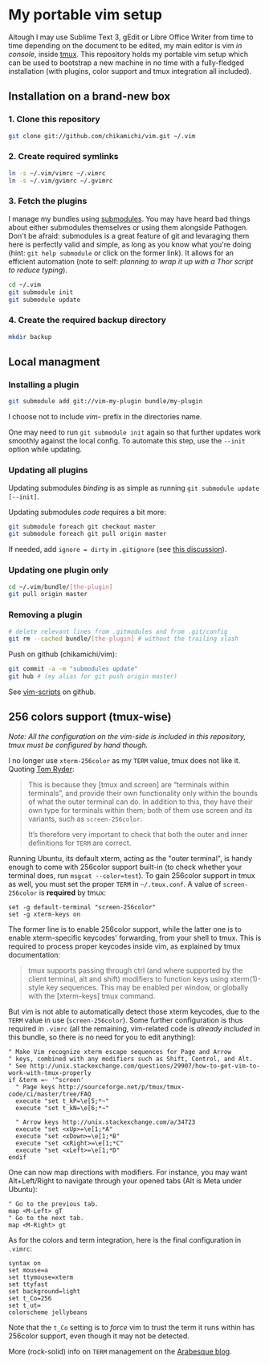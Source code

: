My portable vim setup
=====================

Altough I may use Sublime Text 3, gEdit or Libre Office Writer from time to time depending on the document to be edited, my main editor is vim *in console*, inside [tmux](http://tmux.sourceforge.net/). This repository holds my portable vim setup which can be used to bootstrap a new machine in no time with a fully-fledged installation (with plugins, color support and tmux integration all included).

Installation on a brand-new box
-------------------------------

### 1. Clone this repository

``` bash
git clone git://github.com/chikamichi/vim.git ~/.vim
```

### 2. Create required symlinks

``` bash
ln -s ~/.vim/vimrc ~/.vimrc
ln -s ~/.vim/gvimrc ~/.gvimrc
```

### 3. Fetch the plugins

I manage my bundles using [submodules](http://git-scm.com/book/en/Git-Tools-Submodules). You may have heard bad things about either submodules themselves or using them alongside Pathogen. Don't be afraid: submodules is a great feature of git and levaraging them here is perfectly valid and simple, as long as you know what you're doing (hint: `git help submodule` or click on the former link). It allows for an efficient automation (note to self: *planning to wrap it up with a Thor script to reduce typing*).

``` bash
cd ~/.vim
git submodule init
git submodule update
```

### 4. Create the required backup directory

``` bash
mkdir backup
```

Local managment
---------------

### Installing a plugin

``` bash
git submodule add git://vim-my-plugin bundle/my-plugin
```

I choose not to include *vim-* prefix in the directories name.

One may need to run `git submodule init` again so that further updates work smoothly against the local config. To automate this step, use the `--init` option while updating.

### Updating all plugins

Updating submodules *binding* is as simple as running `git submodule update [--init]`.

Updating submodules *code* requires a bit more:

``` bash
git submodule foreach git checkout master
git submodule foreach git pull origin master
```

If needed, add `ignore = dirty` in `.gitignore` (see [this discussion](http://www.nils-haldenwang.de/frameworks-and-tools/git/how-to-ignore-changes-in-git-submodules)).

### Updating one plugin only

``` bash
cd ~/.vim/bundle/[the-plugin]
git pull origin master
```

### Removing a plugin

``` bash
# delete relevant lines from .gitmodules and from .git/config
git rm --cached bundle/[the-plugin] # without the trailing slash
```

Push on github (chikamichi/vim):

``` bash
git commit -a -m "submodules update"
git hub # (my alias for git push origin master)
```

See [vim-scripts](https://github.com/vim-scripts/) on github.

256 colors support (tmux-wise)
------------------------------

*Note: All the configuration on the vim-side is included in this repository, tmux must be configured by hand though.*

I no longer use `xterm-256color` as my `TERM` value, tmux does not like it. Quoting [Tom Ryder](http://blog.sanctum.geek.nz/term-strings/):

> This is because they [tmux and screen] are “terminals within terminals”, and provide their own functionality only within the bounds of what the outer terminal can do. In addition to this, they have their own type for terminals within them; both of them use screen and its variants, such as `screen-256color`.
> 
> It’s therefore very important to check that both the outer and inner definitions for `TERM` are correct.

Running Ubuntu, its default xterm, acting as the "outer terminal", is handy enough to come with 256color support built-in (to check whether your terminal does, run `msgcat --color=test`). To gain 256color support in tmux as well, you must set the proper `TERM` in `~/.tmux.conf`. A value of `screen-256color` is **required** by tmux:

``` tmux
set -g default-terminal "screen-256color"
set -g xterm-keys on
```

The former line is to enable 256color support, while the latter one is to enable xterm-specific keycodes' forwarding, from your shell to tmux. This is required to process proper keycodes inside vim, as explained by tmux documentation:

> tmux supports passing through ctrl (and where supported by the client terminal, alt and shift) modifiers to function keys using xterm(1)-style key sequences. This may be enabled per window, or globally with the [xterm-keys] tmux command.

But vim is not able to automatically detect those xterm keycodes, due to the `TERM` value in use (`screen-256color`). Some further configuration is thus required in `.vimrc` (all the remaining, vim-related code is *already included* in this bundle, so there is no need for you to edit anything):

``` viml
" Make Vim recognize xterm escape sequences for Page and Arrow
" keys, combined with any modifiers such as Shift, Control, and Alt.
" See http://unix.stackexchange.com/questions/29907/how-to-get-vim-to-work-with-tmux-properly
if &term =~ '^screen'
  " Page keys http://sourceforge.net/p/tmux/tmux-code/ci/master/tree/FAQ
  execute "set t_kP=\e[5;*~"
  execute "set t_kN=\e[6;*~"

  " Arrow keys http://unix.stackexchange.com/a/34723
  execute "set <xUp>=\e[1;*A"
  execute "set <xDown>=\e[1;*B"
  execute "set <xRight>=\e[1;*C"
  execute "set <xLeft>=\e[1;*D"
endif
```

One can now map directions with modifiers. For instance, you may want Alt+Left/Right to navigate through your opened tabs (Alt is Meta under Ubuntu):

``` viml
" Go to the previous tab.
map <M-Left> gT
" Go to the next tab.
map <M-Right> gt
```

As for the colors and term integration, here is the final configuration in `.vimrc`:

``` viml
syntax on
set mouse=a
set ttymouse=xterm
set ttyfast
set background=light
set t_Co=256
set t_ut=
colorscheme jellybeans
```

Note that the `t_Co` setting is to *force* vim to trust the term it runs within has 256color support, even though it may not be detected.

More (rock-solid) info on `TERM` management on the [Arabesque blog](http://blog.sanctum.geek.nz/term-strings/).

